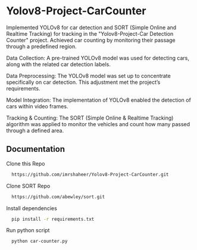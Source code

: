 
# Yolov8-Project-CarCounter


Implemented YOLOv8 for car detection and SORT (Simple Online and Realtime Tracking) for tracking in the "Yolov8-Project-Car Detection Counter" project. Achieved car counting by monitoring their passage through a predefined region.

Data Collection: A pre-trained YOLOv8 model was used for detecting cars, along with the related car detection labels.

Data Preprocessing: The YOLOv8 model was set up to concentrate specifically on car detection. This adjustment met the project’s requirements.

Model Integration: The implementation of YOLOv8 enabled the detection of cars within video frames.

Tracking & Counting: The SORT (Simple Online & Realtime Tracking) algorithm was applied to monitor the vehicles and count how many passed through a defined area.

## Documentation

Clone this Repo

```bash
  https://github.com/imrshaheer/Yolov8-Project-CarCounter.git
```

Clone SORT Repo

```bash
  https://github.com/abewley/sort.git
```

Install dependencies

```bash
  pip install -r requirements.txt
```

Run python script

```bash
  python car-counter.py
```

